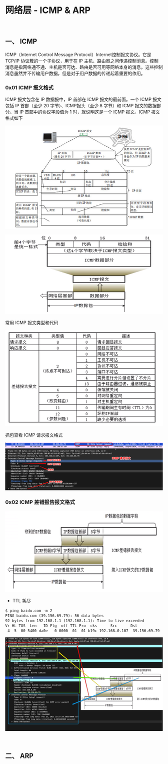 
# 网络层 - ICMP & ARP

<br>

## 一、 ICMP

ICMP（Internet Control Message Protocol）Internet控制报文协议。它是 TCP/IP 协议簇的一个子协议，用于在 IP 主机、路由器之间传递控制消息。控制消息是指网络通不通、主机是否可达、路由是否可用等网络本身的消息。这些控制消息虽然并不传输用户数据，但是对于用户数据的传递起着重要的作用。

### 0x01 ICMP 报文格式

ICMP 报文包含在 IP 数据报中，IP 首部在 ICMP 报文的最前面。一个 ICMP 报文包括 IP 首部（至少 20 字节）、ICMP报头（至少 8 字节）和 ICMP 报文的数据部分。当 IP 首部中的协议字段值为 1 时，就说明这是一个 ICMP 报文。ICMP 报文格式如下

![](../Images/Network/ICMP&ARP/ICMP&ARP_images00.png)

![](../Images/Network/ICMP&ARP/ICMP&ARP_images01.png)

常用 ICMP 报文类型和代码

![](../Images/Network/ICMP&ARP/ICMP&ARP_images04.png)

抓包查看 ICMP 请求报文格式

![](../Images/Network/ICMP&ARP/ICMP&ARP_images02.png)

### 0x02 ICMP 差错报告报文格式

![](../Images/Network/ICMP&ARP/ICMP&ARP_images03.png)

- TTL 耗尽

```
$ ping baidu.com -m 2
PING baidu.com (39.156.69.79): 56 data bytes
92 bytes from 192.168.1.1 (192.168.1.1): Time to live exceeded
Vr HL TOS  Len   ID Flg  off TTL Pro  cks      Src      Dst
 4  5  00 5400 da0e   0 0000  01  01 b19c 192.168.0.107  39.156.69.79
```

![](../Images/Network/ICMP&ARP/ICMP&ARP_images05.png)

<br>

## 二、 ARP

<br>


<br>


<br>